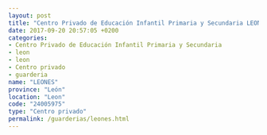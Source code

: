 ```yaml
---
layout: post
title: "Centro Privado de Educación Infantil Primaria y Secundaria LEONES"
date: 2017-09-20 20:57:05 +0200
categories:
- Centro Privado de Educación Infantil Primaria y Secundaria
- leon
- leon
- Centro privado
- guarderia
name: "LEONES"
province: "León"
location: "Leon"
code: "24005975"
type: "Centro privado"
permalink: /guarderias/leones.html
---
```

